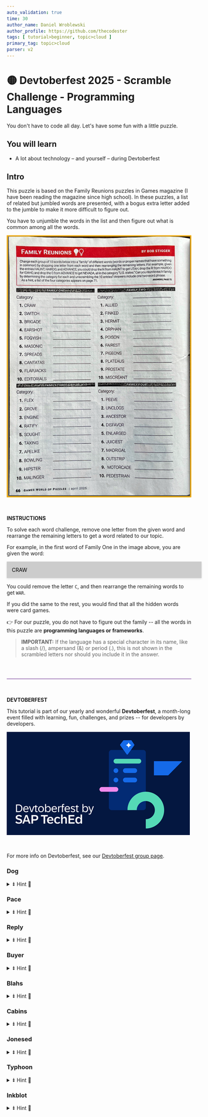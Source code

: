 ```yaml
---
auto_validation: true
time: 30
author_name: Daniel Wroblewski
author_profile: https://github.com/thecodester
tags: [ tutorial>beginner, topic>cloud ]
primary_tag: topic>cloud
parser: v2
---
```

  
# 🟡 Devtoberfest 2025 - Scramble Challenge - Programming Languages
<!-- description --> You don't have to code all day. Let's have some fun with a little puzzle.  
 
## You will learn
- A lot about technology – and yourself – during Devtoberfest

## Intro
This puzzle is based on the Family Reunions puzzles in Games magazine (I have been reading the magazine since high school). In these puzzles, a list of related but jumbled words are presented, with a bogus extra letter added to the jumble to make it more difficult to figure out.

You have to unjumble the words in the list and then figure out what is common among all the words.

![Family Reunion](puzzleGames.png)

&nbsp; 

**INSTRUCTIONS**

To solve each word challenge, remove one letter from the given word and rearrange the remaining letters to get a word related to our topic.

For example, in the first word of Family One in the image above, you are given the word:

<div style="width:100%;padding:1em;background:#ccc;color:#000;box-shadow:0 2px 5px rgba(0,0,0,0.1);margin-bottom:1em;">
  CRAW
</div>
 
You could remove the letter `C`, and then rearrange the remaining words to get `WAR`.

If you did the same to the rest, you would find that all the hidden words were card games.

👉 For our puzzle, you do not have to figure out the family -- all the words in this puzzle are **programming languages or frameworks**.

>**IMPORTANT:** If the language has a special character in its name, like a slash (/), ampersand (&) or period (.), this is not shown in the scrambled letters nor should you include it in the answer.
 
&nbsp;

![Rule](rule.png) 

&nbsp;

**DEVTOBERFEST**

This tutorial is part of our yearly and wonderful **Devtoberfest**, a month-long event filled with learning, fun, challenges, and prizes -- for developers by developers. 

![Devtoberfest](devtoberfestBanner2.png) 

&nbsp;

For more info on Devtoberfest, see our [Devtoberfest group page](https://community.sap.com/t5/devtoberfest/gh-p/Devtoberfest).
  
 

 




### Dog

<details>
    <summary>⇟ Hint 🔦</summary>
    <i>Created in 2007, it is syntactically similar to C, but also has garbage collection, structural typing, and CSP-style concurrency.</i>
</details>


### Pace
<details>
    <summary>⇟ Hint 🔦</summary>
    <i>Enables a primary focus on the domain, with close collaboration of developers and domain experts, and rapid development at minimized costs.</i>
</details>


### Reply
<details>
    <summary>⇟ Hint 🔦</summary>
    <i>A high-level, general-purpose, interpreted, dynamic programming language. The following is a valid line of code:</i>
    <div>&nbsp;</div>
    print "Hello, World!\n";
</details>



### Buyer
<details>
    <summary>⇟ Hint 🔦</summary>
    <i>Designed in the mid-1990s, a general-purpose programming language with an emphasis on programming productivity and simplicity.</i>
</details>



### Blahs
<details>
    <summary>⇟ Hint 🔦</summary>
    <i>An interactive command-line interpreter and a scripting language” instead of “an interactive command interpreter and command programming language.</i>
</details>


### Cabins
<details>
    <summary>⇟ Hint 🔦</summary>
    <i>A family of general-purpose, high-level programming languages designed for ease of use, with the original version created at Dartmouth College in 1964.</i>
</details>

### Jonesed
<details>
    <summary>⇟ Hint 🔦</summary>
    <i>A cross-platform, open-source JavaScript runtime environment that can run on Windows, Linux, Unix, and macOS, and runs on the V8 JavaScript engine.</i>
</details>

### Typhoon
<details>
    <summary>⇟ Hint 🔦</summary>
    <i>Designed as a successor to the ABC programming language, it was named after the British comedy group.</i>
</details>

### Inkblot
<details>
    <summary>⇟ Hint 🔦</summary>
    <i>Like Java (named after the island in the Malay Archipelago), this language is also named after an island — this time in the Baltic Sea.</i>
</details>

